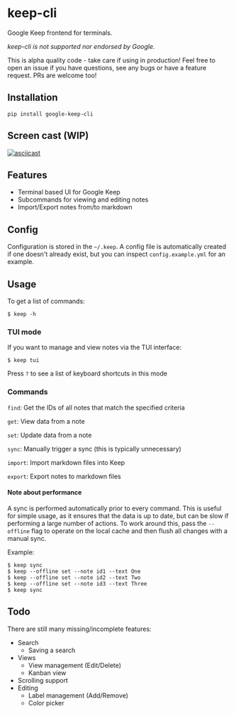 keep-cli
========

Google Keep frontend for terminals.

*keep-cli is not supported nor endorsed by Google.*

This is alpha quality code - take care if using in production! Feel free to open an issue if you have questions, see any bugs or have a feature request. PRs are welcome too!

Installation
------------

```
pip install google-keep-cli
```

Screen cast (WIP)
-----------------

[![asciicast](https://asciinema.org/a/fS2aTxTTeWbmSetmhaa8AMzpa.png)](https://asciinema.org/a/fS2aTxTTeWbmSetmhaa8AMzpa)

Features
--------

- Terminal based UI for Google Keep
- Subcommands for viewing and editing notes
- Import/Export notes from/to markdown

Config
------

Configuration is stored in the `~/.keep`. A config file is automatically created if one doesn't already exist, but you can inspect `config.example.yml` for an example.

Usage
-----

To get a list of commands:
```
$ keep -h
```

### TUI mode ###

If you want to manage and view notes via the TUI interface:
```
$ keep tui
```

Press `?` to see a list of keyboard shortcuts in this mode

### Commands ###

`find`: Get the IDs of all notes that match the specified criteria

`get`: View data from a note

`set`: Update data from a note

`sync`: Manually trigger a sync (this is typically unnecessary)

`import`: Import markdown files into Keep

`export`: Export notes to markdown files

#### Note about performance ####

A sync is performed automatically prior to every command. This is useful for simple usage, as it ensures that the data is up to date, but can be slow if performing a large number of actions. To work around this, pass the `--offline` flag to operate on the local cache and then flush all changes with a manual sync.

Example:

```
$ keep sync
$ keep --offline set --note id1 --text One
$ keep --offline set --note id2 --text Two
$ keep --offline set --note id3 --text Three
$ keep sync
```

Todo
----

There are still many missing/incomplete features:

- Search
    - Saving a search
- Views
    - View management (Edit/Delete)
    - Kanban view
- Scrolling support
- Editing
    - Label management (Add/Remove)
    - Color picker

